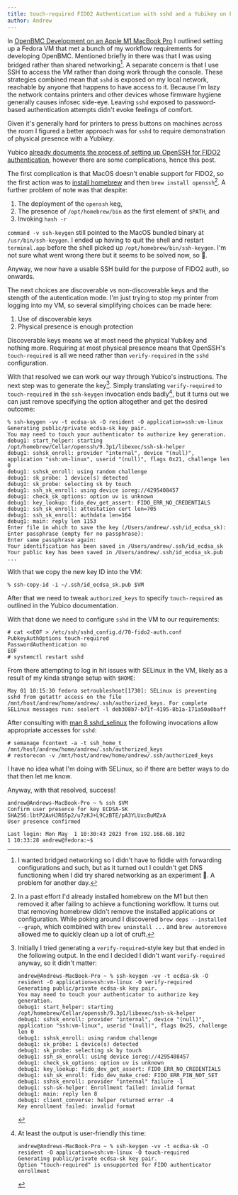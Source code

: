 ```yaml
---
title: touch-required FIDO2 Authentication with sshd and a Yubikey on Fedora 38
author: Andrew
---
```


In [OpenBMC Development on an Apple M1 MacBook Pro][workflow] I outlined setting up a
Fedora VM that met a bunch of my workflow requirements for developing OpenBMC.
Mentioned briefly in there was that I was using bridged rather than shared
networking[^1]. A separate concern is that I use SSH to access the VM rather
than doing work through the console. These strategies combined mean that `sshd`
is exposed on my local network, reachable by anyone that happens to have access
to it. Because I'm lazy the network contains printers and other devices whose
firmware hygiene generally causes infosec side-eye. Leaving `sshd` exposed to
password-based authentication attempts didn't evoke feelings of comfort.

[workflow]: /notes/2023/03/27/openbmc-development-on-an-m1-ultra.html

Given it's generally hard for printers to press buttons on machines across the
room I figured a better approach was for `sshd` to require demonstration of
physical presence with a Yubikey.

Yubico [already documents the process of setting up OpenSSH for FIDO2
authentication][yubico-fido2-ssh], however there are some complications, hence
this post.

[yubico-fido2-ssh]: https://developers.yubico.com/SSH/Securing_SSH_with_FIDO2.html

The first complication is that MacOS doesn't enable support for FIDO2, so the
first action was to [install homebrew][homebrew] and then `brew install
openssh`[^2].  A further problem of note was that despite:

[homebrew]: https://brew.sh/

1. The deployment of the `openssh` keg,
2. The presence of `/opt/homebrew/bin` as the first element of `$PATH`, and
3. Invoking `hash -r`

`command -v ssh-keygen` still pointed to the MacOS bundled binary at
`/usr/bin/ssh-keygen`. I ended up having to quit the shell and restart
`terminal.app` before the shell picked up `/opt/homebrew/bin/ssh-keygen`. I'm
not sure what went wrong there but it seems to be solved now, so 🤷.

Anyway, we now have a usable SSH build for the purpose of FIDO2 auth, so
onwards.

The next choices are discoverable vs non-discoverable keys and the stength of
the autentication mode. I'm just trying to stop my printer from logging into my
VM, so several simplifying choices can be made here:

1. Use of discoverable keys
2. Physical presence is enough protection

Discoverable keys means we at most need the physical Yubikey and nothing more.
Requiring at most physical presence means that OpenSSH's `touch-required` is
all we need rather than `verify-required` in the `sshd` configuration.

With that resolved we can work our way through Yubico's instructions. The next
step was to generate the key[^3]. Simply translating `verify-required` to
`touch-required` in the `ssh-keygen` invocation ends badly[^4], but it turns out
we can just remove specifying the option altogether and get the desired outcome:

```
% ssh-keygen -vv -t ecdsa-sk -O resident -O application=ssh:vm-linux
Generating public/private ecdsa-sk key pair.
You may need to touch your authenticator to authorize key generation.
debug1: start_helper: starting /opt/homebrew/Cellar/openssh/9.3p1/libexec/ssh-sk-helper
debug1: sshsk_enroll: provider "internal", device "(null)", application "ssh:vm-linux", userid "(null)", flags 0x21, challenge len 0
debug1: sshsk_enroll: using random challenge
debug1: sk_probe: 1 device(s) detected
debug1: sk_probe: selecting sk by touch
debug1: ssh_sk_enroll: using device ioreg://4295408457
debug1: check_sk_options: option uv is unknown
debug1: key_lookup: fido_dev_get_assert: FIDO_ERR_NO_CREDENTIALS
debug1: ssh_sk_enroll: attestation cert len=705
debug1: ssh_sk_enroll: authdata len=164
debug1: main: reply len 1153
Enter file in which to save the key (/Users/andrew/.ssh/id_ecdsa_sk):
Enter passphrase (empty for no passphrase):
Enter same passphrase again:
Your identification has been saved in /Users/andrew/.ssh/id_ecdsa_sk
Your public key has been saved in /Users/andrew/.ssh/id_ecdsa_sk.pub
...
```

With that we copy the new key ID into the VM:

```
% ssh-copy-id -i ~/.ssh/id_ecdsa_sk.pub $VM
```

After that we need to tweak `authorized_keys` to specify `touch-required` as
outlined in the Yubico documentation.

With that done we need to configure `sshd` in the VM to our requirements:

```
# cat <<EOF > /etc/ssh/sshd_config.d/70-fido2-auth.conf
PubkeyAuthOptions touch-required
PasswordAuthentication no
EOF
# systemctl restart sshd
```

From there attempting to log in hit issues with SELinux in the VM, likely as a
result of my kinda strange setup with `$HOME`:

```
May 01 10:15:30 fedora setroubleshoot[1730]: SELinux is preventing sshd from getattr access on the file /mnt/host/andrew/home/andrew/.ssh/authorized_keys. For complete SELinux messages run: sealert -l deb308b7-b71f-4195-8b1a-171a50a0baff
```

After consulting with [man 8 sshd_selinux][systutorials-man-8-sshd_selinux] the
following invocations allow appropriate accesses for `sshd`:

[systutorials-man-8-sshd_selinux]: https://www.systutorials.com/docs/linux/man/8-sshd_selinux/

```
# semanage fcontext -a -t ssh_home_t /mnt/host/andrew/home/andrew/.ssh/authorized_keys
# restorecon -v /mnt/host/andrew/home/andrew/.ssh/authorized_keys
```

I have no idea what I'm doing with SELinux, so if there are better ways to do
that then let me know.

Anyway, with that resolved, success!

```
andrew@Andrews-MacBook-Pro ~ % ssh $VM
Confirm user presence for key ECDSA-SK SHA256:lbtP2AvHJR65p2/u7zKJ+L9CzBTE/pA3YLUxcBuMZxA
User presence confirmed

Last login: Mon May  1 10:30:43 2023 from 192.168.68.102
1 10:33:28 andrew@fedora:~$
```

[^1]: I wanted bridged networking so I didn't have to fiddle with forwarding
    configurations and such, but as it turned out I couldn't get DNS functioning
    when I did try shared networking as an experiment 🤔. A problem for another
    day.

[^2]: In a past effort I'd already installed homebrew on the M1 but then removed
    it after failing to achieve a functioning workflow. It turns out that
    removing homebrew didn't remove the installed applications or configuration.
    While poking around I discovered `brew deps --installed --graph`, which
    combined with `brew uninstall ...` and `brew autoremove` allowed me to
    quickly clean up a lot of cruft.

[^3]: Initially I tried generating a `verify-required`-style key but that ended
	in the following output. In the end I decided I didn't want
    `verify-required` anyway, so it didn't matter:

    ```
	andrew@Andrews-MacBook-Pro ~ % ssh-keygen -vv -t ecdsa-sk -O resident -O application=ssh:vm-linux -O verify-required
	Generating public/private ecdsa-sk key pair.
	You may need to touch your authenticator to authorize key generation.
	debug1: start_helper: starting /opt/homebrew/Cellar/openssh/9.3p1/libexec/ssh-sk-helper 
	debug1: sshsk_enroll: provider "internal", device "(null)", application "ssh:vm-linux", userid "(null)", flags 0x25, challenge len 0
	debug1: sshsk_enroll: using random challenge
	debug1: sk_probe: 1 device(s) detected
	debug1: sk_probe: selecting sk by touch
	debug1: ssh_sk_enroll: using device ioreg://4295408457
	debug1: check_sk_options: option uv is unknown
	debug1: key_lookup: fido_dev_get_assert: FIDO_ERR_NO_CREDENTIALS
	debug1: ssh_sk_enroll: fido_dev_make_cred: FIDO_ERR_PIN_NOT_SET
	debug1: sshsk_enroll: provider "internal" failure -1
	debug1: ssh-sk-helper: Enrollment failed: invalid format
	debug1: main: reply len 8
	debug1: client_converse: helper returned error -4
	Key enrollment failed: invalid format
	```

[^4]: At least the output is user-friendly this time:

    ```
    andrew@Andrews-MacBook-Pro ~ % ssh-keygen -vv -t ecdsa-sk -O resident -O application=ssh:vm-linux -O touch-required
    Generating public/private ecdsa-sk key pair.
    Option "touch-required" is unsupported for FIDO authenticator enrollment
    ```
